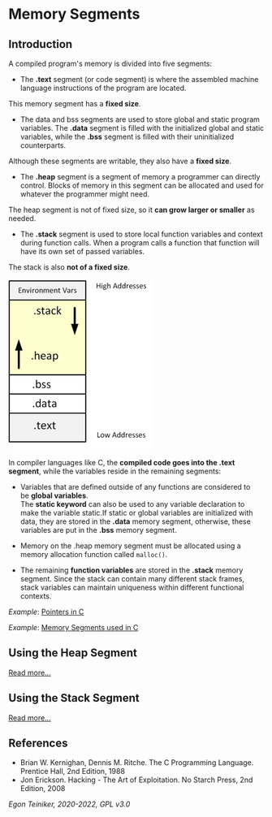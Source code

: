 # Memory Segments

## Introduction 
A compiled program's memory is divided into five segments:

* The **.text** segment (or code segment) is where the assembled machine language instructions 
of the program are located.

This memory segment has a **fixed size**.

* The data and bss segments are used to store global and static program variables. The **.data**
segment is filled with the initialized global and static variables, while the **.bss** segment is filled with their uninitialized counterparts.

Although these segments are writable, they also have a **fixed size**.

* The **.heap** segment is a segment of memory a programmer can directly control. 
Blocks of memory in this segment can be allocated and used for whatever the programmer might need. 

The heap segment is not of fixed size, so it **can grow larger or smaller** as needed. 

* The **.stack** segment is used to store local function variables and context during function calls. When a program calls a function that function will have its own set of passed variables. 

The stack is also **not of a fixed size**.

![Memory Layout](figures/MemorySegments.png)

In compiler languages like C, the **compiled code goes into the .text segment**, while the variables reside in the remaining segments:

* Variables that are defined outside of any functions are considered to be **global variables**.    
The **static keyword** can also be used to any variable declaration to make the variable static.If static or global variables are initialized with data, they are stored in the **.data** memory segment, otherwise, these variables are put in the **.bss** memory segment. 
    
* Memory on the .heap memory segment must be allocated using a memory allocation function called `malloc()`. 

* The remaining **function variables** are stored in the **.stack** memory segment. 
Since the stack can contain many different stack frames, stack variables can maintain uniqueness within different functional contexts.

_Example_: [Pointers in C](c-pointers/)

_Example_: [Memory Segments used in C](c-memory-segments/)

## Using the Heap Segment

[Read more...](heap/)

## Using the Stack Segment

[Read more...](stack/)


## References
* Brian W. Kernighan, Dennis M. Ritche. The C Programming Language. Prentice Hall, 2nd Edition, 1988
* Jon Erickson. Hacking - The Art of Exploitation. No Starch Press, 2nd Edition, 2008


*Egon Teiniker, 2020-2022, GPL v3.0*
